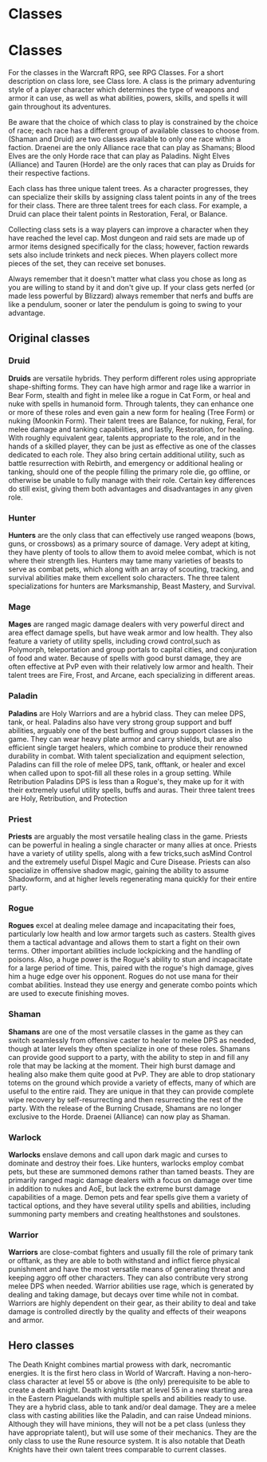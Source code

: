 # Classes

# Classes

For the classes in the Warcraft RPG, see RPG Classes. For a short description on class lore, see Class lore.
A class is the primary adventuring style of a player character which determines the type of weapons and armor it can use, as well as what abilities, powers, skills, and spells it will gain throughout its adventures.

Be aware that the choice of which class to play is constrained by the choice of race; each race has a different group of available classes to choose from. (Shaman and Druid) are two classes available to only one race within a faction. Draenei are the only Alliance race that can play as Shamans; Blood Elves are the only Horde race that can play as Paladins. Night Elves (Alliance) and Tauren (Horde) are the only races that can play as Druids for their respective factions.

Each class has three unique talent trees. As a character progresses, they can specialize their skills by assigning class talent points in any of the trees for their class. There are three talent trees for each class. For example, a Druid can place their talent points in Restoration, Feral, or Balance.

Collecting class sets is a way players can improve a character when they have reached the level cap. Most dungeon and raid sets are made up of armor items designed specifically for the class; however, faction rewards sets also include trinkets and neck pieces. When players collect more pieces of the set, they can receive set bonuses.

Always remember that it doesn't matter what class you chose as long as you are willing to stand by it and don't give up. If your class gets nerfed (or made less powerful by Blizzard) always remember that nerfs and buffs are like a pendulum, sooner or later the pendulum is going to swing to your advantage.

## Original classes

### Druid

**Druids** are versatile hybrids. They perform different roles using appropriate shape-shifting forms. They can have high armor and rage like a warrior in Bear Form, stealth and fight in melee like a rogue in Cat Form, or heal and nuke with spells in humanoid form. Through talents, they can enhance one or more of these roles and even gain a new form for healing (Tree Form) or nuking (Moonkin Form). Their talent trees are Balance, for nuking, Feral, for melee damage and tanking capabilities, and lastly, Restoration, for healing. With roughly equivalent gear, talents appropriate to the role, and in the hands of a skilled player, they can be just as effective as one of the classes dedicated to each role. They also bring certain additional utility, such as battle resurrection with Rebirth, and emergency or additional healing or tanking, should one of the people filling the primary role die, go offline, or otherwise be unable to fully manage with their role. Certain key differences do still exist, giving them both advantages and disadvantages in any given role.

### Hunter

**Hunters** are the only class that can effectively use ranged weapons (bows, guns, or crossbows) as a primary source of damage. Very adept at kiting, they have plenty of tools to allow them to avoid melee combat, which is not where their strength lies. Hunters may tame many varieties of beasts to serve as combat pets, which along with an array of scouting, tracking, and survival abilities make them excellent solo characters. The three talent specializations for hunters are Marksmanship, Beast Mastery, and Survival.

### Mage

**Mages** are ranged magic damage dealers with very powerful direct and area effect damage spells, but have weak armor and low health. They also feature a variety of utility spells, including crowd control,such as Polymorph, teleportation and group portals to capital cities, and conjuration of food and water. Because of spells with good burst damage, they are often effective at PvP even with their relatively low armor and health. Their talent trees are Fire, Frost, and Arcane, each specializing in different areas.

### Paladin

**Paladins** are Holy Warriors and are a hybrid class. They can melee DPS, tank, or heal. Paladins also have very strong group support and buff abilities, arguably one of the best buffing and group support classes in the game. They can wear heavy plate armor and carry shields, but are also efficient single target healers, which combine to produce their renowned durability in combat. With talent specialization and equipment selection, Paladins can fill the role of melee DPS, tank, offtank, or healer and excel when called upon to spot-fill all these roles in a group setting. While Retribution Paladins DPS is less than a Rogue's, they make up for it with their extremely useful utility spells, buffs and auras. Their three talent trees are Holy, Retribution, and Protection

### Priest

**Priests** are arguably the most versatile healing class in the game. Priests can be powerful in healing a single character or many allies at once. Priests have a variety of utility spells, along with a few tricks,such asMind Control and the extremely useful Dispel Magic and Cure Disease. Priests can also specialize in offensive shadow magic, gaining the ability to assume Shadowform, and at higher levels regenerating mana quickly for their entire party.

### Rogue

**Rogues** excel at dealing melee damage and incapacitating their foes, particularly low health and low armor targets such as casters. Stealth gives them a tactical advantage and allows them to start a fight on their own terms. Other important abilities include lockpicking and the handling of poisons. Also, a huge power is the Rogue's ability to stun and incapacitate for a large period of time. This, paired with the rogue's high damage, gives him a huge edge over his opponent. Rogues do not use mana for their combat abilities. Instead they use energy and generate combo points which are used to execute finishing moves.

### Shaman

**Shamans** are one of the most versatile classes in the game as they can switch seamlessly from offensive caster to healer to melee DPS as needed, though at later levels they often specialize in one of these roles. Shamans can provide good support to a party, with the ability to step in and fill any role that may be lacking at the moment. Their high burst damage and healing also make them quite good at PvP. They are able to drop stationary totems on the ground which provide a variety of effects, many of which are useful to the entire raid. They are unique in that they can provide complete wipe recovery by self-resurrecting and then resurrecting the rest of the party.
With the release of the Burning Crusade, Shamans are no longer exclusive to the Horde. Draenei (Alliance) can now play as Shaman.

### Warlock

**Warlocks** enslave demons and call upon dark magic and curses to dominate and destroy their foes. Like hunters, warlocks employ combat pets, but these are summoned demons rather than tamed beasts. They are primarily ranged magic damage dealers with a focus on damage over time in addition to nukes and AoE, but lack the extreme burst damage capabilities of a mage. Demon pets and fear spells give them a variety of tactical options, and they have several utility spells and abilities, including summoning party members and creating healthstones and soulstones.

### Warrior

**Warriors** are close-combat fighters and usually fill the role of primary tank or offtank, as they are able to both withstand and inflict fierce physical punishment and have the most versatile means of generating threat and keeping aggro off other characters. They can also contribute very strong melee DPS when needed. Warrior abilities use rage, which is generated by dealing and taking damage, but decays over time while not in combat. Warriors are highly dependent on their gear, as their ability to deal and take damage is controlled directly by the quality and effects of their weapons and armor.

## Hero classes


The Death Knight combines martial prowess with dark, necromantic energies. It is the first hero class in World of Warcraft. Having a non-hero-class character at level 55 or above is (the only) prerequisite to be able to create a death knight. Death knights start at level 55 in a new starting area in the Eastern Plaguelands with multiple spells and abilities ready to use.
They are a hybrid class, able to tank and/or deal damage. They are a melee class with casting abilities like the Paladin, and can raise Undead minions. Although they will have minions, they will not be a pet class (unless they have appropriate talent), but will use some of their mechanics. They are the only class to use the Rune resource system. It is also notable that Death Knights have their own talent trees comparable to current classes.
